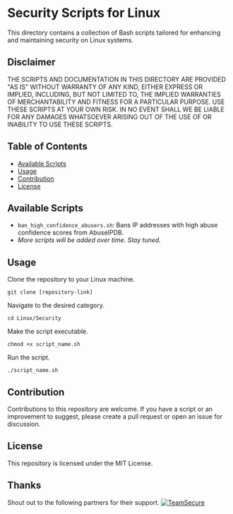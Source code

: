 # Security Scripts for Linux

This directory contains a collection of Bash scripts tailored for enhancing and maintaining security on Linux systems.

## Disclaimer

THE SCRIPTS AND DOCUMENTATION IN THIS DIRECTORY ARE PROVIDED "AS IS" WITHOUT WARRANTY OF ANY KIND, EITHER EXPRESS OR IMPLIED, INCLUDING, BUT NOT LIMITED TO, THE IMPLIED WARRANTIES OF MERCHANTABILITY AND FITNESS FOR A PARTICULAR PURPOSE. USE THESE SCRIPTS AT YOUR OWN RISK. IN NO EVENT SHALL WE BE LIABLE FOR ANY DAMAGES WHATSOEVER ARISING OUT OF THE USE OF OR INABILITY TO USE THESE SCRIPTS.

## Table of Contents

- [Available Scripts](#available-scripts)
- [Usage](#usage)
- [Contribution](#contribution)
- [License](#license)

## Available Scripts

- `ban_high_confidence_abusers.sh`: Bans IP addresses with high abuse confidence scores from AbuseIPDB.
- _More scripts will be added over time. Stay tuned._

## Usage
Clone the repository to your Linux machine.

```git clone [repository-link]```

Navigate to the desired category.

```cd Linux/Security```

Make the script executable.

```chmod +x script_name.sh```

Run the script.

```./script_name.sh```

## Contribution
Contributions to this repository are welcome. If you have a script or an improvement to suggest, please create a pull request or open an issue for discussion.

## License
This repository is licensed under the MIT License.

## Thanks
Shout out to the following partners for their support.
[![TeamSecure](https://teamsecure.io/dist/img/logo.small.png)](https://teamsecure.io/)
